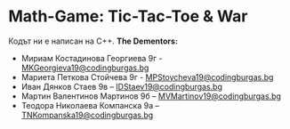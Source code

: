 # Math-Game: Tic-Tac-Toe & War
Кодът ни е написан на C++. 
**The Dementors:**
- Мириам Костадинова Георгиева 9г - MKGeorgieva19@codingburgas.bg
- Мариета Петкова Стойчева 9г - MPStoycheva19@codingburgas.bg
- Иван Дянков Стаев 9в – IDStaev19@codingburgas.bg
- Мартин Валентинов Мартинов 9б – MVMartinov19@codingburgas.bg
- Теодора Николаева Компанска 9а – TNKompanska19@codingburgas.bg 
